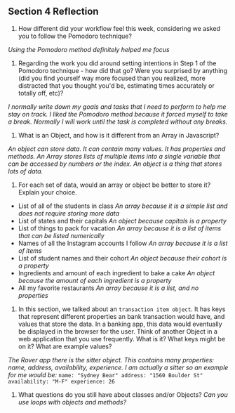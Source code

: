 ## Section 4 Reflection

1. How different did your workflow feel this week, considering we asked you to follow the Pomodoro technique?

*Using the Pomodoro method definitely helped me focus*

1. Regarding the work you did around setting intentions in Step 1 of the Pomodoro technique - how did that go? Were you surprised by anything (did you find yourself way more focused than you realized, more distracted that you thought you'd be, estimating times accurately or totally off, etc)?

*I normally write down my goals and tasks that I need to perform to help me stay on track. I liked the Pomodoro method because it forced myself to take a break. Normally I will work until the task is completed without any breaks.*

1. What is an Object, and how is it different from an Array in Javascript?

*An object can store data. It can contain many values. It has properties and methods. An Array stores lists of multiple items into a single variable that can be accessed by numbers or the index. An object is a thing that stores lots of data.*

1. For each set of data, would an array or object be better to store it? Explain your choice.

  * List of all of the students in class
  *An array because it is a simple list and does not require storing more data*
  * List of states and their capitals
  *An object because capitals is a property*
  * List of things to pack for vacation
  *An array because it is a list of items that can be listed numerically*
  * Names of all the Instagram accounts I follow
  *An array because it is a list of items*
  * List of student names and their cohort
  *An object because their cohort is a property*
  * Ingredients and amount of each ingredient to bake a cake
  *An object because the amount of each ingredient is a property*
  * All my favorite restaurants
  *An array because it is a list, and no properties*

1. In this section, we talked about an `transaction item object`. It has keys that represent different properties an bank transaction would have, and values that store the data. In a banking app, this data would eventually be displayed in the browser for the user. Think of another Object in a web application that you use frequently. What is it? What keys might be on it? What are example values?

*The Rover app there is the sitter object. This contains many properties: name, address, availability, experience. I am actually a sitter so an example for me would be:*
`name: "Sydney Bear"
address: "1560 Boulder St"
availability: "M-F"
experience: 26`

1. What questions do you still have about classes and/or Objects?
*Can you use loops with objects and methods?*
